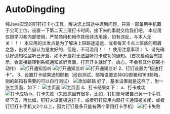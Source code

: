 # AutoDingding
纯Java实现的钉钉打卡小工具，解决您上班途中迟到问题，只需一部备用手机置于公司工位，设置一下第二天上班打卡时间，接下来的事就交给我们吧。
本应用仅限学习和内部使用，严禁商用和用作其他非法用途，如有违反，与本人无关！！！
本应用的出发点是为了解决上班路途遥远，或者每天卡点上班族的燃眉之急，出发点自认为是友好的，但是，不可滥用！！！
使用注意事项：
1、请先确认好通知栏监听已开启，如不开启将无法监听打卡成功的通知。（首次启动会有提示，会直接跳转到系统通知监听页面，打开开关就好了。放心，不会有其他窃密小动作）
![打开通知监听](http://qdqzb9ci2.bkt.clouddn.com/0.jpg?e=1595217848&attname=&token=xWYp6LoDB697OxYxy1oHOb5lee_WObY8NWlep1tF:VnJvSb1PvFNEQY4gxj_kHz-JnOo=)
![打开通知监听](http://qdqzb9ci2.bkt.clouddn.com/1.jpg?e=1595218453&token=xWYp6LoDB697OxYxy1oHOb5lee_WObY8NWlep1tF:R4H5tlyc6jy7YbXEXnjzaWGJ_As=)
![打开通知监听](http://qdqzb9ci2.bkt.clouddn.com/2.jpg?e=1595218472&token=xWYp6LoDB697OxYxy1oHOb5lee_WObY8NWlep1tF:2QDcCRv1DHFy3CDwNhrBSxFSHKE=)
2、钉钉设置为“极速打卡”。
3、设置打卡结果通知邮箱（经自测试，邮箱设置支持QQ邮箱和163邮箱，别的邮箱有需要的可以自行测试）
![添加邮箱](http://qdqzb9ci2.bkt.clouddn.com/3.jpg?e=1595218576&token=xWYp6LoDB697OxYxy1oHOb5lee_WObY8NWlep1tF:x2tbRdKgzu7ok2dADHQBWkI7iy0=)
好了，基本设置就是这样了，附一张主页面，如下：
![主页面](http://qdqzb9ci2.bkt.clouddn.com/4.jpg?e=1595218964&token=xWYp6LoDB697OxYxy1oHOb5lee_WObY8NWlep1tF:N3CZD-DVv4zsOyXYv-FkCZDLjRY=)
![主页面](http://qdqzb9ci2.bkt.clouddn.com/5.jpg?e=1595218976&token=xWYp6LoDB697OxYxy1oHOb5lee_WObY8NWlep1tF:4x3YtL0JEtf93kFImWDiyQdiWzg=)
4、打卡结果如下：
a、打卡成功
![打卡成功](http://qdqzb9ci2.bkt.clouddn.com/6.jpg?e=1595219274&token=xWYp6LoDB697OxYxy1oHOb5lee_WObY8NWlep1tF:dArquPcuI1afW2T1mf7FvW9EQ5c=)
b、打卡失败（失败原因有很多，比如，钉钉账号被自己另一个手机挤下去，再比如，钉钉未设置极速打卡，或者钉钉应用内部打卡通知被关闭，或者钉钉打卡手机又2个以上，因为钉钉最多只能有两个常用打卡手机）
![打卡失败](http://qdqzb9ci2.bkt.clouddn.com/7.jpg?e=1595219285&token=xWYp6LoDB697OxYxy1oHOb5lee_WObY8NWlep1tF:I6gPmc2jHRp3Wr0IuTTjquXevwU=)
